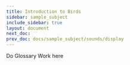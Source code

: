 ```yaml
---
title: Introduction to Birds
sidebar: sample_subject
include_sidebar: true
layout: document
next_doc: 
prev_doc: docs/sample_subject/sounds/display
---
```


Do Glossary Work here
